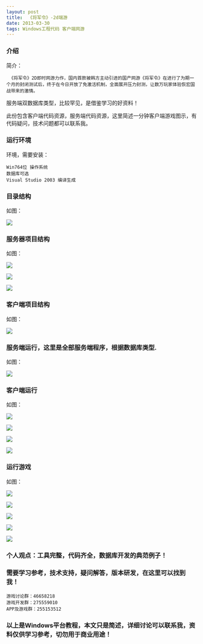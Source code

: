```yaml
---
layout: post
title:  《将军令》-2d端游
date: 2013-03-30
tags: Windows工程代码 客户端网游
---
```



### 介绍


简介：

	 《将军令》2D即时网游力作，国内首款被韩方主动引进的国产网游《将军令》在进行了为期一个月的封闭测试后，终于在今日开放了免激活机制，全面展开压力封测，让数万玩家体验恢宏国战带来的激情。

服务端双数据库类型，比较罕见，是借鉴学习的好资料！

此份包含客户端代码资源，服务端代码资源，这里简述一分钟客户端游戏图示，有代码疑问，技术问题都可以联系我。


### 运行环境

环境，需要安装：

``` 
Win764位 操作系统
数据库可选
Visual Studio 2003 编译生成
``` 

### 目录结构

如图：

![](/images/posts/jjl/jjl-1.jpg)

### 服务器项目结构

如图：

![](/images/posts/jjl/jjl-2jpg)

![](/images/posts/jjl/jjl-3.jpg)

![](/images/posts/jjl/jjl-4.jpg)

### 客户端项目结构

如图：

![](/images/posts/jjl/jjl-5.jpg)


### 服务端运行，这里是全部服务端程序，根据数据库类型.

如图：

![](/images/posts/jjl/jjl-6.jpg)

### 客户端运行

如图：

![](/images/posts/jjl/jjl-7.jpg)

![](/images/posts/jjl/jjl-8.jpg)

![](/images/posts/jjl/jjl-9.jpg)

![](/images/posts/jjl/jjl-10.jpg)

### 运行游戏

如图：

![](/images/posts/jjl/jjl-11.jpg)

![](/images/posts/jjl/jjl-12.jpg)

![](/images/posts/jjl/jjl-13.jpg)

![](/images/posts/jjl/jjl-14.jpg)

![](/images/posts/jjl/jjl-15.jpg)



### 个人观点：工具完整，代码齐全，数据库开发的典范例子！

### 需要学习参考，技术支持，疑问解答，版本研发，在这里可以找到我！

``` 
游戏讨论群：46658218
游戏开发群：275559010
APP及游戏群：255153512
``` 

### 以上是Windows平台教程，本文只是简述，详细讨论可以联系我，资料仅供学习参考，切勿用于商业用途！